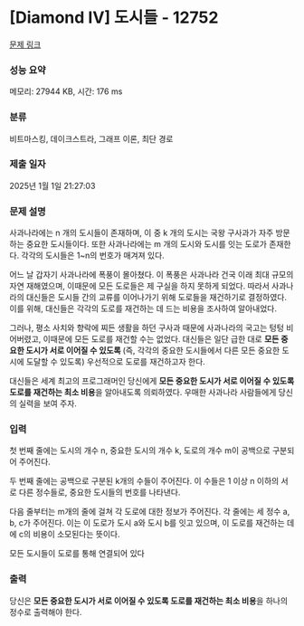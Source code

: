 # [Diamond IV] 도시들 - 12752 

[문제 링크](https://www.acmicpc.net/problem/12752) 

### 성능 요약

메모리: 27944 KB, 시간: 176 ms

### 분류

비트마스킹, 데이크스트라, 그래프 이론, 최단 경로

### 제출 일자

2025년 1월 1일 21:27:03

### 문제 설명

<p>사과나라에는 n 개의 도시들이 존재하며, 이 중 k 개의 도시는 국왕 구사과가 자주 방문하는 중요한 도시들이다. 또한 사과나라에는 m 개의 도시와 도시를 잇는 도로가 존재한다. 각각의 도시들은 1~n의 번호가 매겨져 있다.</p>

<p>어느 날 갑자기 사과나라에 폭풍이 몰아쳤다. 이 폭풍은 사과나라 건국 이래 최대 규모의 자연 재해였으며, 이때문에 모든 도로들은 제 구실을 하지 못하게 되었다. 따라서 사과나라의 대신들은 도시들 간의 교류를 이어나가기 위해 도로들을 재건하기로 결정하였다. 이를 위해, 대신들은 각각의 도로를 재건하는 데 드는 비용을 조사하여 알아내었다.</p>

<p>그러나, 평소 사치와 향락에 찌든 생활을 하던 구사과 때문에 사과나라의 국고는 텅텅 비어버렸고, 이때문에 모든 도로를 재건할 수는 없었다. 대신들은 일단 급한 대로 <strong>모든 중요한 도시가 서로 이어질 수 있도록 </strong>(즉, 각각의 중요한 도시들에서 다른 모든 중요한 도시에 도달할 수 있도록) 우선적으로 도로를 재건하고자 한다.</p>

<p>대신들은 세계 최고의 프로그래머인 당신에게 <strong>모든 중요한 도시가 서로 이어질 수 있도록 도로를 재건하는 최소 비용</strong>을 알아내도록 의뢰하였다. 우매한 사과나라 사람들에게 당신의 실력을 보여 주자.</p>

### 입력 

 <p>첫 번째 줄에는 도시의 개수 n, 중요한 도시의 개수 k, 도로의 개수 m이 공백으로 구분되어 주어진다.</p>

<p>두 번째 줄에는 공백으로 구분된 k개의 수들이 주어진다. 이 수들은 1 이상 n 이하의 서로 다른 정수들로, 중요한 도시들의 번호를 나타낸다.</p>

<p>다음 줄부터는 m개의 줄에 걸쳐 각 도로에 대한 정보가 주어진다. 각 줄에는 세 정수 a, b, c가 주어진다. 이는 이 도로가 도시 a와 도시 b를 잇고 있으며, 이 도로를 재건하는 데에 c의 비용이 소모된다는 뜻이다.</p>

<p>모든 도시들이 도로를 통해 연결되어 있다</p>

### 출력 

 <p>당신은 <strong>모든 중요한 도시가 서로 이어질 수 있도록 도로를 재건하는 최소 비용</strong>을 하나의 정수로 출력해야 한다.</p>

